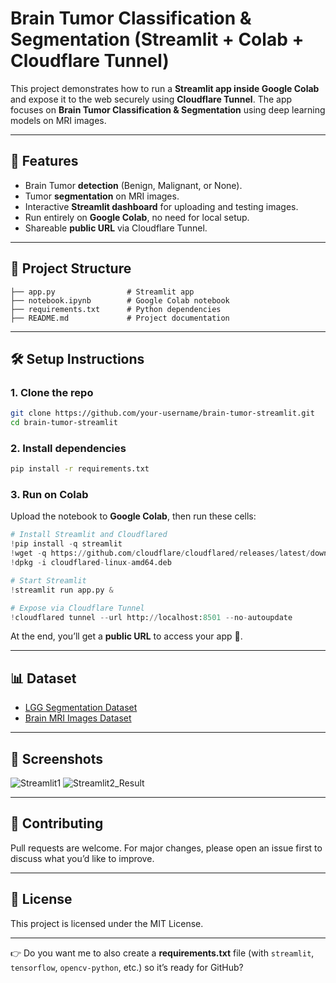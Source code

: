 # Brain Tumor Classification & Segmentation (Streamlit + Colab + Cloudflare Tunnel)

This project demonstrates how to run a **Streamlit app inside Google Colab** and expose it to the web securely using **Cloudflare Tunnel**.
The app focuses on **Brain Tumor Classification & Segmentation** using deep learning models on MRI images.

---

## 🚀 Features

* Brain Tumor **detection** (Benign, Malignant, or None).
* Tumor **segmentation** on MRI images.
* Interactive **Streamlit dashboard** for uploading and testing images.
* Run entirely on **Google Colab**, no need for local setup.
* Shareable **public URL** via Cloudflare Tunnel.

---

## 📂 Project Structure

```
├── app.py                # Streamlit app
├── notebook.ipynb        # Google Colab notebook
├── requirements.txt      # Python dependencies
├── README.md             # Project documentation
```

---

## 🛠️ Setup Instructions

### 1. Clone the repo

```bash
git clone https://github.com/your-username/brain-tumor-streamlit.git
cd brain-tumor-streamlit
```

### 2. Install dependencies

```bash
pip install -r requirements.txt
```

### 3. Run on Colab

Upload the notebook to **Google Colab**, then run these cells:

```python
# Install Streamlit and Cloudflared
!pip install -q streamlit
!wget -q https://github.com/cloudflare/cloudflared/releases/latest/download/cloudflared-linux-amd64.deb
!dpkg -i cloudflared-linux-amd64.deb

# Start Streamlit
!streamlit run app.py &

# Expose via Cloudflare Tunnel
!cloudflared tunnel --url http://localhost:8501 --no-autoupdate
```

At the end, you’ll get a **public URL** to access your app 🎉.

---

## 📊 Dataset

* [LGG Segmentation Dataset](https://www.kaggle.com/datasets/mateuszbuda/lgg-mri-segmentation)
* [Brain MRI Images Dataset](https://www.kaggle.com/datasets/navoneel/brain-mri-images-for-br)

---

## 📸 Screenshots

![Streamlit1](images/screenshot1.png)
![Streamlit2_Result](images/screenshot1.png)

---

## 🤝 Contributing

Pull requests are welcome. For major changes, please open an issue first to discuss what you’d like to improve.

---

## 📜 License

This project is licensed under the MIT License.

---

👉 Do you want me to also create a **requirements.txt** file (with `streamlit`, `tensorflow`, `opencv-python`, etc.) so it’s ready for GitHub?
